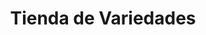 ---
title: "Tienda de Variedades"
url: /ciudad-satelite/tienda-de-variedades-avenida-max-fernandez/
shop: Lebensmittel
---